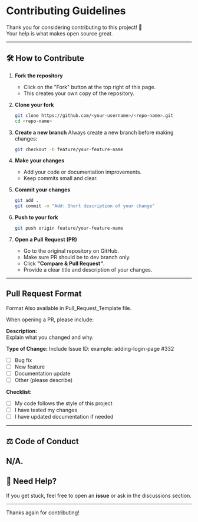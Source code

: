 # Contributing Guidelines

Thank you for considering contributing to this project! 🎉  
Your help is what makes open source great.

---

## 🛠 How to Contribute

1. **Fork the repository**

   - Click on the "Fork" button at the top right of this page.
   - This creates your own copy of the repository.

2. **Clone your fork**

   ```bash
   git clone https://github.com/<your-username>/<repo-name>.git
   cd <repo-name>
   ```

3. **Create a new branch**
   Always create a new branch before making changes:

   ```bash
   git checkout -b feature/your-feature-name
   ```

4. **Make your changes**

   - Add your code or documentation improvements.
   - Keep commits small and clear.

5. **Commit your changes**

   ```bash
   git add .
   git commit -m "Add: Short description of your change"
   ```

6. **Push to your fork**

   ```bash
   git push origin feature/your-feature-name
   ```

7. **Open a Pull Request (PR)**
   - Go to the original repository on GitHub.
   - Make sure PR should be to dev branch only.
   - Click **"Compare & Pull Request"**.
   - Provide a clear title and description of your changes.

---

## Pull Request Format

Format Also available in Pull_Request_Template file.

When opening a PR, please include:

**Description:**  
Explain what you changed and why.

**Type of Change:**
Include Issue ID:
example: adding-login-page \#332

- [ ] Bug fix
- [ ] New feature
- [ ] Documentation update
- [ ] Other (please describe)

**Checklist:**

- [ ] My code follows the style of this project
- [ ] I have tested my changes
- [ ] I have updated documentation if needed

---

## ⚖️ Code of Conduct

## N/A.

## 🙌 Need Help?

If you get stuck, feel free to open an **issue** or ask in the discussions section.

---

Thanks again for contributing!
